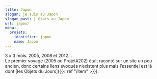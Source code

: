 ```yaml
---
title: Japon
slogan: je suis au Japon
slogan_past: j'étais au Japon
url: japon/
menu:
  projets:
    identifier: japon
    name: Japon
---
```


3 x 3 mois. 2005, 2008 et 2012… <br>Le premier voyage (2005 ou Projet#202) était raconté sur un site un peu ancien, donc certains liens évoqués n’existent plus mais l’essentiel est là dont [les Objets du Jours]({{< ref "/item" >}}).